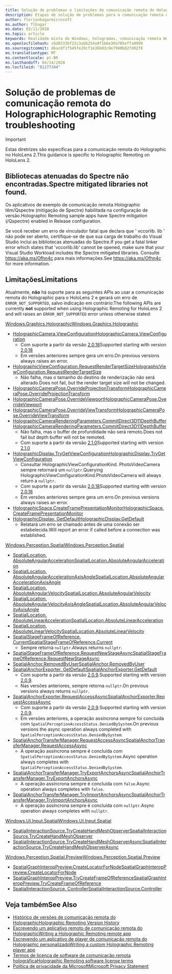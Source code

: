 ```yaml
---
title: Solução de problemas e limitações de comunicação remota do Holographic
description: Etapas de solução de problemas para a comunicação remota do Holographic no HoloLens 2.
author: florianbagarmicrosoft
ms.author: flbagar
ms.date: 03/11/2020
ms.topic: article
keywords: Realidade mista do Windows, hologramas, comunicação remota Holographic, renderização remota, renderização de rede, HoloLens, hologramas remotos, solução de problemas, ajuda
ms.openlocfilehash: c6d8333bf22c3abb254a9f1b6e30a785effa9999
ms.sourcegitcommit: d6ac8f1f545fe20cf1e36b83c0e7998b82fd02f8
ms.translationtype: MT
ms.contentlocale: pt-BR
ms.lasthandoff: 04/14/2020
ms.locfileid: "81277344"
---
```

# <a name="holographic-remoting-troubleshooting"></a><span data-ttu-id="28ded-104">Solução de problemas de comunicação remota do Holographic</span><span class="sxs-lookup"><span data-stu-id="28ded-104">Holographic Remoting troubleshooting</span></span>

> [!IMPORTANT]
> <span data-ttu-id="28ded-105">Estas diretrizes são específicas para a comunicação remota do Holographic no HoloLens 2.</span><span class="sxs-lookup"><span data-stu-id="28ded-105">This guidance is specific to Holographic Remoting on HoloLens 2.</span></span>

## <a name="spectre-mitigated-libraries-not-found"></a><span data-ttu-id="28ded-106">Bibliotecas atenuadas do Spectre não encontradas.</span><span class="sxs-lookup"><span data-stu-id="28ded-106">Spectre mitigated libraries not found.</span></span>

<span data-ttu-id="28ded-107">Os aplicativos de exemplo de comunicação remota Holographic têm/Qspectre (mitigação de Spectre) habilitada na configuração de versão.</span><span class="sxs-lookup"><span data-stu-id="28ded-107">Holographic Remoting sample apps have Spectre mitigation (/Qspectre) enabled in Release configuration.</span></span>

<span data-ttu-id="28ded-108">Se você receber um erro de vinculador fatal que declara que ' vccorlib. lib ' não pode ser aberto, certifique-se de que sua carga de trabalho do Visual Studio inclui as bibliotecas atenuadas do Spectre.</span><span class="sxs-lookup"><span data-stu-id="28ded-108">If you get a fatal linker error which states that 'vccorlib.lib' cannot be opened, make sure that your Visual Studio Workload includes the Spectre mitigated libraries.</span></span> <span data-ttu-id="28ded-109">Consulte https://aka.ms/Ofhn4c para mais informações.</span><span class="sxs-lookup"><span data-stu-id="28ded-109">See https://aka.ms/Ofhn4c for more information.</span></span>

## <a name="limitations"></a><span data-ttu-id="28ded-110">Limitações</span><span class="sxs-lookup"><span data-stu-id="28ded-110">Limitations</span></span>

<span data-ttu-id="28ded-111">Atualmente, **não** há suporte para as seguintes APIs ao usar a comunicação remota do Holographic para o HoloLens 2 e gerará um erro de ```ERROR_NOT_SUPPORTED```, salvo indicação em contrário:</span><span class="sxs-lookup"><span data-stu-id="28ded-111">The following APIs are currently **not** supported when using Holographic Remoting for HoloLens 2 and will raises an ```ERROR_NOT_SUPPORTED``` error unless otherwise stated:</span></span>

[<span data-ttu-id="28ded-112">Windows.Graphics.Holographic</span><span class="sxs-lookup"><span data-stu-id="28ded-112">Windows.Graphics.Holographic</span></span>](https://docs.microsoft.com/uwp/api/windows.graphics.holographic)

* [<span data-ttu-id="28ded-113">HolographicCamera.ViewConfiguration</span><span class="sxs-lookup"><span data-stu-id="28ded-113">HolographicCamera.ViewConfiguration</span></span>](https://docs.microsoft.com/uwp/api/windows.graphics.holographic.holographiccamera.viewconfiguration)
  - <span data-ttu-id="28ded-114">Com suporte a partir da versão [2.0.18](holographic-remoting-version-history.md#v2.0.18)</span><span class="sxs-lookup"><span data-stu-id="28ded-114">Supported starting with version [2.0.18](holographic-remoting-version-history.md#v2.0.18)</span></span>
  - <span data-ttu-id="28ded-115">Em versões anteriores sempre gera um erro.</span><span class="sxs-lookup"><span data-stu-id="28ded-115">On previous versions always raises an error.</span></span>
* [<span data-ttu-id="28ded-116">HolographicViewConfiguration.RequestRenderTargetSize</span><span class="sxs-lookup"><span data-stu-id="28ded-116">HolographicViewConfiguration.RequestRenderTargetSize</span></span>](https://docs.microsoft.com/uwp/api/windows.graphics.holographic.holographicviewconfiguration.requestrendertargetsize#Windows_Graphics_Holographic_HolographicViewConfiguration_RequestRenderTargetSize_Windows_Foundation_Size_)
  - <span data-ttu-id="28ded-117">Não falha, mas o tamanho do destino de renderização não será alterado.</span><span class="sxs-lookup"><span data-stu-id="28ded-117">Does not fail, but the render target size will not be changed.</span></span>
* [<span data-ttu-id="28ded-118">HolographicCameraPose.OverrideProjectionTransform</span><span class="sxs-lookup"><span data-stu-id="28ded-118">HolographicCameraPose.OverrideProjectionTransform</span></span>](https://docs.microsoft.com/uwp/api/windows.graphics.holographic.holographiccamerapose.overrideprojectiontransform)
* [<span data-ttu-id="28ded-119">HolographicCameraPose.OverrideViewport</span><span class="sxs-lookup"><span data-stu-id="28ded-119">HolographicCameraPose.OverrideViewport</span></span>](https://docs.microsoft.com/uwp/api/windows.graphics.holographic.holographiccamerapose.overrideviewport)
* [<span data-ttu-id="28ded-120">HolographicCameraPose.OverrideViewTransform</span><span class="sxs-lookup"><span data-stu-id="28ded-120">HolographicCameraPose.OverrideViewTransform</span></span>](https://docs.microsoft.com/uwp/api/windows.graphics.holographic.holographiccamerapose.overrideviewtransform)
* [<span data-ttu-id="28ded-121">HolographicCameraRenderingParameters.CommitDirect3D11DepthBuffer</span><span class="sxs-lookup"><span data-stu-id="28ded-121">HolographicCameraRenderingParameters.CommitDirect3D11DepthBuffer</span></span>](https://docs.microsoft.com/uwp/api/windows.graphics.holographic.holographiccamerarenderingparameters.commitdirect3d11depthbuffer#Windows_Graphics_Holographic_HolographicCameraRenderingParameters_CommitDirect3D11DepthBuffer_Windows_Graphics_DirectX_Direct3D11_IDirect3DSurface_)
  - <span data-ttu-id="28ded-122">Não falha, mas o buffer de profundidade não será remoto.</span><span class="sxs-lookup"><span data-stu-id="28ded-122">Does not fail but depth buffer will not be remoted.</span></span>
  - <span data-ttu-id="28ded-123">Com suporte a partir da versão [2.1.0](holographic-remoting-version-history.md#v2.1.0)</span><span class="sxs-lookup"><span data-stu-id="28ded-123">Supported starting with version [2.1.0](holographic-remoting-version-history.md#v2.1.0)</span></span>
* [<span data-ttu-id="28ded-124">HolographicDisplay.TryGetViewConfiguration</span><span class="sxs-lookup"><span data-stu-id="28ded-124">HolographicDisplay.TryGetViewConfiguration</span></span>](https://docs.microsoft.com/uwp/api/windows.graphics.holographic.holographicdisplay.trygetviewconfiguration)
  - <span data-ttu-id="28ded-125">Consultar HolographicViewConfigurationKind. PhotoVideoCamera sempre retornará um ```nullptr```.</span><span class="sxs-lookup"><span data-stu-id="28ded-125">Querying HolographicViewConfigurationKind.PhotoVideoCamera will always return a ```nullptr```.</span></span>
  - <span data-ttu-id="28ded-126">Com suporte a partir da versão [2.0.18](holographic-remoting-version-history.md#v2.0.18)</span><span class="sxs-lookup"><span data-stu-id="28ded-126">Supported starting with version [2.0.18](holographic-remoting-version-history.md#v2.0.18)</span></span>
  - <span data-ttu-id="28ded-127">Em versões anteriores sempre gera um erro.</span><span class="sxs-lookup"><span data-stu-id="28ded-127">On previous versions always raises an error.</span></span>
* [<span data-ttu-id="28ded-128">HolographicSpace.CreateFramePresentationMonitor</span><span class="sxs-lookup"><span data-stu-id="28ded-128">HolographicSpace.CreateFramePresentationMonitor</span></span>](https://docs.microsoft.com/uwp/api/windows.graphics.holographic.holographicspace.createframepresentationmonitor)
* [<span data-ttu-id="28ded-129">HolographicDisplay. GetDefault</span><span class="sxs-lookup"><span data-stu-id="28ded-129">HolographicDisplay.GetDefault</span></span>](https://docs.microsoft.com/uwp/api/windows.graphics.holographic.holographicdisplay.getdefault#Windows_Graphics_Holographic_HolographicDisplay_GetDefault)
  - <span data-ttu-id="28ded-130">Relatará um erro se chamado antes de uma conexão ser estabelecida.</span><span class="sxs-lookup"><span data-stu-id="28ded-130">Will report an error if called before a connection was established.</span></span>


[<span data-ttu-id="28ded-131">Windows.Perception.Spatial</span><span class="sxs-lookup"><span data-stu-id="28ded-131">Windows.Perception.Spatial</span></span>](https://docs.microsoft.com/uwp/api/windows.perception.spatial)

* [<span data-ttu-id="28ded-132">SpatialLocation. AbsoluteAngularAcceleration</span><span class="sxs-lookup"><span data-stu-id="28ded-132">SpatialLocation.AbsoluteAngularAcceleration</span></span>](https://docs.microsoft.com/uwp/api/windows.perception.spatial.spatiallocation.absoluteangularacceleration)
* [<span data-ttu-id="28ded-133">SpatialLocation. AbsoluteAngularAccelerationAxisAngle</span><span class="sxs-lookup"><span data-stu-id="28ded-133">SpatialLocation.AbsoluteAngularAccelerationAxisAngle</span></span>](https://docs.microsoft.com/uwp/api/windows.perception.spatial.spatiallocation.absoluteangularaccelerationaxisangle)
* [<span data-ttu-id="28ded-134">SpatialLocation. AbsoluteAngularVelocity</span><span class="sxs-lookup"><span data-stu-id="28ded-134">SpatialLocation.AbsoluteAngularVelocity</span></span>](https://docs.microsoft.com/uwp/api/windows.perception.spatial.spatiallocation.absoluteangularvelocity)
* [<span data-ttu-id="28ded-135">SpatialLocation. AbsoluteAngularVelocityAxisAngle</span><span class="sxs-lookup"><span data-stu-id="28ded-135">SpatialLocation.AbsoluteAngularVelocityAxisAngle</span></span>](https://docs.microsoft.com/uwp/api/windows.perception.spatial.spatiallocation.absoluteangularvelocityaxisangle)
* [<span data-ttu-id="28ded-136">SpatialLocation. AbsoluteLinearAcceleration</span><span class="sxs-lookup"><span data-stu-id="28ded-136">SpatialLocation.AbsoluteLinearAcceleration</span></span>](https://docs.microsoft.com/uwp/api/windows.perception.spatial.spatiallocation.absolutelinearacceleration)
* [<span data-ttu-id="28ded-137">SpatialLocation. AbsoluteLinearVelocity</span><span class="sxs-lookup"><span data-stu-id="28ded-137">SpatialLocation.AbsoluteLinearVelocity</span></span>](https://docs.microsoft.com/uwp/api/windows.perception.spatial.spatiallocation.absolutelinearvelocity)
* [<span data-ttu-id="28ded-138">SpatialStageFrameOfReference. Current</span><span class="sxs-lookup"><span data-stu-id="28ded-138">SpatialStageFrameOfReference.Current</span></span>](https://docs.microsoft.com/uwp/api/windows.perception.spatial.spatialstageframeofreference.current)
  - <span data-ttu-id="28ded-139">Sempre retorna ```nullptr```.</span><span class="sxs-lookup"><span data-stu-id="28ded-139">Always returns ```nullptr```.</span></span>
* [<span data-ttu-id="28ded-140">SpatialStageFrameOfReference.RequestNewStageAsync</span><span class="sxs-lookup"><span data-stu-id="28ded-140">SpatialStageFrameOfReference.RequestNewStageAsync</span></span>](https://docs.microsoft.com/uwp/api/windows.perception.spatial.spatialstageframeofreference.requestnewstageasync)
* [<span data-ttu-id="28ded-141">SpatialAnchor.RemovedByUser</span><span class="sxs-lookup"><span data-stu-id="28ded-141">SpatialAnchor.RemovedByUser</span></span>](https://docs.microsoft.com/uwp/api/windows.perception.spatial.spatialanchor.removedbyuser)
* [<span data-ttu-id="28ded-142">SpatialAnchorExporter. GetDefault</span><span class="sxs-lookup"><span data-stu-id="28ded-142">SpatialAnchorExporter.GetDefault</span></span>](https://docs.microsoft.com/uwp/api/windows.perception.spatial.spatialanchorexporter.getdefault
)
  - <span data-ttu-id="28ded-143">Com suporte a partir da versão [2.0.9](holographic-remoting-version-history.md#v2.0.9).</span><span class="sxs-lookup"><span data-stu-id="28ded-143">Supported starting with version [2.0.9](holographic-remoting-version-history.md#v2.0.9).</span></span> 
  - <span data-ttu-id="28ded-144">Nas versões anteriores, sempre retorna ```nullptr```.</span><span class="sxs-lookup"><span data-stu-id="28ded-144">On previous versions always returns ```nullptr```.</span></span> 
* [<span data-ttu-id="28ded-145">SpatialAnchorExporter.RequestAccessAsync</span><span class="sxs-lookup"><span data-stu-id="28ded-145">SpatialAnchorExporter.RequestAccessAsync</span></span>](https://docs.microsoft.com/uwp/api/windows.perception.spatial.spatialanchorexporter.requestaccessasync
)
  - <span data-ttu-id="28ded-146">Com suporte a partir da versão [2.0.9](holographic-remoting-version-history.md#v2.0.9).</span><span class="sxs-lookup"><span data-stu-id="28ded-146">Supported starting with version [2.0.9](holographic-remoting-version-history.md#v2.0.9).</span></span> 
  - <span data-ttu-id="28ded-147">Em versões anteriores, a operação assíncrona sempre foi concluída com ```SpatialPerceptionAccessStatus.DeniedBySystem```.</span><span class="sxs-lookup"><span data-stu-id="28ded-147">On previous versions the async operation always completed with ```SpatialPerceptionAccessStatus.DeniedBySystem```.</span></span>
* [<span data-ttu-id="28ded-148">SpatialAnchorTransferManager.RequestAccessAsync</span><span class="sxs-lookup"><span data-stu-id="28ded-148">SpatialAnchorTransferManager.RequestAccessAsync</span></span>](https://docs.microsoft.com/uwp/api/windows.perception.spatial.spatialanchortransfermanager.requestaccessasync#Windows_Perception_Spatial_SpatialAnchorTransferManager_RequestAccessAsync)
  - <span data-ttu-id="28ded-149">A operação assíncrona sempre é concluída com ```SpatialPerceptionAccessStatus.DeniedBySystem```.</span><span class="sxs-lookup"><span data-stu-id="28ded-149">Async operation always completes with ```SpatialPerceptionAccessStatus.DeniedBySystem```.</span></span>
* [<span data-ttu-id="28ded-150">SpatialAnchorTransferManager.TryExportAnchorsAsync</span><span class="sxs-lookup"><span data-stu-id="28ded-150">SpatialAnchorTransferManager.TryExportAnchorsAsync</span></span>](https://docs.microsoft.com/uwp/api/windows.perception.spatial.spatialanchortransfermanager.tryexportanchorsasync#Windows_Perception_Spatial_SpatialAnchorTransferManager_TryExportAnchorsAsync_Windows_Foundation_Collections_IIterable_Windows_Foundation_Collections_IKeyValuePair_System_String_Windows_Perception_Spatial_SpatialAnchor___Windows_Storage_Streams_IOutputStream_)
  - <span data-ttu-id="28ded-151">A operação assíncrona sempre é concluída com ```false```.</span><span class="sxs-lookup"><span data-stu-id="28ded-151">Async operation always completes with ```false```.</span></span>
* [<span data-ttu-id="28ded-152">SpatialAnchorTransferManager.TryImportAnchorsAsync</span><span class="sxs-lookup"><span data-stu-id="28ded-152">SpatialAnchorTransferManager.TryImportAnchorsAsync</span></span>](https://docs.microsoft.com/uwp/api/windows.perception.spatial.spatialanchortransfermanager.tryimportanchorsasync
)
  - <span data-ttu-id="28ded-153">A operação assíncrona sempre é concluída com ```nullptr```.</span><span class="sxs-lookup"><span data-stu-id="28ded-153">Async operation always completes with ```nullptr```.</span></span>

[<span data-ttu-id="28ded-154">Windows.UI.Input.Spatial</span><span class="sxs-lookup"><span data-stu-id="28ded-154">Windows.UI.Input.Spatial</span></span>](https://docs.microsoft.com/uwp/api/windows.ui.input.spatial)

* [<span data-ttu-id="28ded-155">SpatialInteractionSource.TryCreateHandMeshObserver</span><span class="sxs-lookup"><span data-stu-id="28ded-155">SpatialInteractionSource.TryCreateHandMeshObserver</span></span>](https://docs.microsoft.com/uwp/api/windows.ui.input.spatial.spatialinteractionsource.trycreatehandmeshobserver#Windows_UI_Input_Spatial_SpatialInteractionSource_TryCreateHandMeshObserver)
* [<span data-ttu-id="28ded-156">SpatialInteractionSource.TryCreateHandMeshObserverAsync</span><span class="sxs-lookup"><span data-stu-id="28ded-156">SpatialInteractionSource.TryCreateHandMeshObserverAsync</span></span>](https://docs.microsoft.com/uwp/api/windows.ui.input.spatial.spatialinteractionsource.trycreatehandmeshobserverasync)

[<span data-ttu-id="28ded-157">Windows.Perception.Spatial.Preview</span><span class="sxs-lookup"><span data-stu-id="28ded-157">Windows.Perception.Spatial.Preview</span></span>](https://docs.microsoft.com/uwp/api/windows.perception.spatial.preview)

* [<span data-ttu-id="28ded-158">SpatialGraphInteropPreview.CreateLocatorForNode</span><span class="sxs-lookup"><span data-stu-id="28ded-158">SpatialGraphInteropPreview.CreateLocatorForNode</span></span>](https://docs.microsoft.com/uwp/api/windows.perception.spatial.preview.spatialgraphinteroppreview.createlocatorfornode)
* [<span data-ttu-id="28ded-159">SpatialGraphInteropPreview.TryCreateFrameOfReference</span><span class="sxs-lookup"><span data-stu-id="28ded-159">SpatialGraphInteropPreview.TryCreateFrameOfReference</span></span>](https://docs.microsoft.com/uwp/api/windows.perception.spatial.preview.spatialgraphinteroppreview.trycreateframeofreference)
* [<span data-ttu-id="28ded-160">SpatialInteractionSource. Controller</span><span class="sxs-lookup"><span data-stu-id="28ded-160">SpatialInteractionSource.Controller</span></span>](https://docs.microsoft.com/uwp/api/windows.ui.input.spatial.spatialinteractionsource.controller#Windows_UI_Input_Spatial_SpatialInteractionSource_Controller)

## <a name="see-also"></a><span data-ttu-id="28ded-161">Veja também</span><span class="sxs-lookup"><span data-stu-id="28ded-161">See Also</span></span>
* [<span data-ttu-id="28ded-162">Histórico de versões de comunicação remota do Holographic</span><span class="sxs-lookup"><span data-stu-id="28ded-162">Holographic Remoting Version History</span></span>](holographic-remoting-version-history.md)
* [<span data-ttu-id="28ded-163">Escrevendo um aplicativo remoto de comunicação remota do Holographic</span><span class="sxs-lookup"><span data-stu-id="28ded-163">Writing a Holographic Remoting remote app</span></span>](holographic-remoting-create-host.md)
* [<span data-ttu-id="28ded-164">Escrevendo um aplicativo de player de comunicação remota do Holographic personalizado</span><span class="sxs-lookup"><span data-stu-id="28ded-164">Writing a custom Holographic Remoting player app</span></span>](holographic-remoting-create-player.md)
* [<span data-ttu-id="28ded-165">Termos de licença de software de comunicação remota holográfica</span><span class="sxs-lookup"><span data-stu-id="28ded-165">Holographic Remoting software license terms</span></span>](https://docs.microsoft.com/legal/mixed-reality/microsoft-holographic-remoting-software-license-terms)
* [<span data-ttu-id="28ded-166">Política de privacidade da Microsoft</span><span class="sxs-lookup"><span data-stu-id="28ded-166">Microsoft Privacy Statement</span></span>](https://go.microsoft.com/fwlink/?LinkId=521839)
